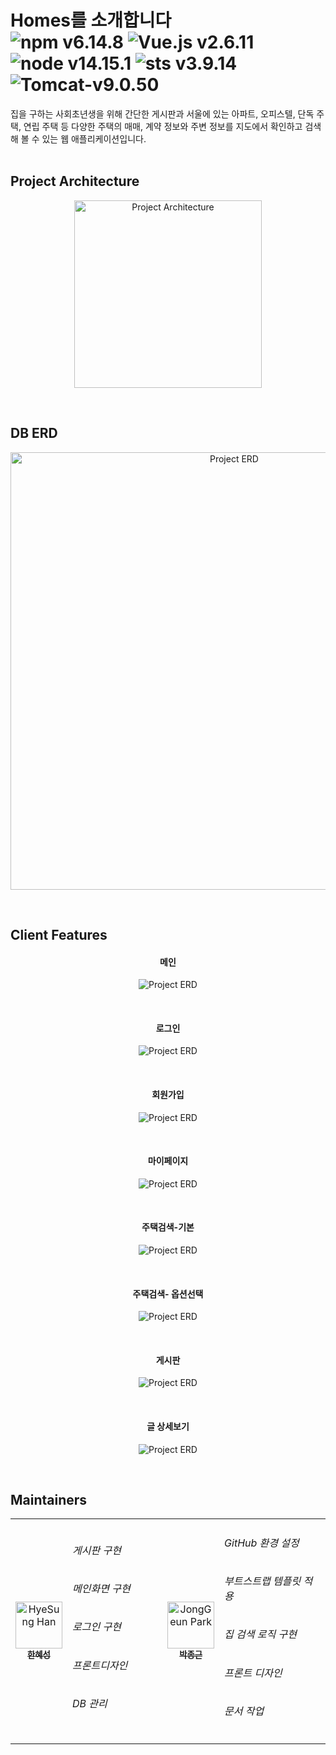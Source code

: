 

# Homes를 소개합니다&nbsp;&nbsp;&nbsp;&nbsp;&nbsp;&nbsp;&nbsp;&nbsp;&nbsp;&nbsp;&nbsp;  <img src="https://img.shields.io/badge/npm-v6.14.8-blue" alt="npm v6.14.8">&nbsp;<img src="https://img.shields.io/badge/Vue.js-v2.6.11-orange" alt="Vue.js v2.6.11">&nbsp;<img src="https://img.shields.io/badge/node-v14.15.1-brightgreen" alt="node v14.15.1">&nbsp;<img src="https://img.shields.io/badge/STS-v3.9.14-yellow" alt="sts v3.9.14">&nbsp;<img src="https://img.shields.io/badge/Tomcat-v9.0.50-purple" alt="Tomcat-v9.0.50">


집을 구하는 사회초년생을 위해 간단한 게시판과 서울에 있는 아파트, 오피스텔, 단독 주택, 연립 주택 등 다양한 주택의 매매, 계약 정보와 주변 정보를 지도에서 확인하고 검색해 볼 수 있는 웹 애플리케이션입니다.
<br><br>

<h2 id="project-architecture"> Project Architecture</h2>
<p align="center">
<img src="https://user-images.githubusercontent.com/55704603/145153840-00473105-b9bd-4d20-8396-93e5240ce6f3.png" alt="Project Architecture" width="300">
</p>
<br>
<h2 id="features">DB ERD</h2>
<p align="center">
<img src="https://user-images.githubusercontent.com/55704603/145154209-a7d05eea-0034-4ceb-9b24-90ca5fa8e611.png" alt="Project ERD" width="700">
</p>
<br>

<h2 id="features">Client Features</h2>

<h4 align="center">메인</h4>
<p align="center">
<img src="https://user-images.githubusercontent.com/55704603/145155624-22db3548-6e25-44a5-802a-8183853445df.png" alt="Project ERD">
</p>
<br>
<h4 align="center">로그인</h4>
<p align="center">
<img src="https://user-images.githubusercontent.com/55704603/145155281-e2560a1f-70d3-4606-ac88-40868b9cf077.png" alt="Project ERD">
</p>
<br>

<h4 align="center">회원가입</h4>
<p align="center">
<img src="https://user-images.githubusercontent.com/55704603/145155761-16284410-9cd2-40b9-a5bf-abd98b40416a.png" alt="Project ERD">
</p>
<br>

<h4 align="center">마이페이지</h4>
<p align="center">
<img src="https://user-images.githubusercontent.com/55704603/145155866-770ebe86-ae44-4719-8c23-97af60dec50d.png" alt="Project ERD">
</p>
<br>

<h4 align="center">주택검색-기본</h4>
<p align="center">
<img src="https://user-images.githubusercontent.com/55704603/145155909-23fc82f7-67d3-4b8d-906a-4388f84706f1.png" alt="Project ERD">
</p>
<br>

<h4 align="center">주택검색- 옵션선택</h4>
<p align="center">
<img src="https://user-images.githubusercontent.com/55704603/145155945-76367864-d3e8-4fec-8701-b4f460c4d74a.png" alt="Project ERD">
</p>
<br>

<h4 align="center">게시판</h4>
<p align="center">
<img src="https://user-images.githubusercontent.com/55704603/145155982-e253dfb2-1836-4fbc-99f5-665ffb1f5b28.png" alt="Project ERD">
</p>
<br>

<h4 align="center">글 상세보기</h4>
<p align="center">
<img src="https://user-images.githubusercontent.com/55704603/145156008-3529d2b8-d3c5-4e05-8db5-c8e3cfa60ef4.png" alt="Project ERD">
</p>
<br>

<h2 id="maintainers">Maintainers</h2>
<table align="center">
    <tr>
        <td align="center">
            <a href="https://github.com/Hyesung-Han">
                <img src="https://user-images.githubusercontent.com/55704603/145158354-acecadc9-a195-4630-a278-78d888b43c88.jpg" width="75px;" alt="HyeSung Han"/><br />
                <sub><b>한혜성</b></sub>
            </a>
        </td>
        <td width="300">
         <h6>게시판 구현</h6>
         <h6>메인화면 구현</h6>
         <h6>로그인 구현</h6>
         <h6>프론트디자인</h6>
         <h6>DB 관리</h6>
        </td>
      <td align="center">
            <a href="https://github.com/jokbalkiller">
                <img src="https://user-images.githubusercontent.com/55704603/145157136-99499dee-ca13-497a-91a5-4f531caa70bc.jpg" width="75px;" alt="JongGeun Park"/><br />
                <sub><b>박종근</b></sub>
            </a>
        </td>
        <td width="300">
         <h6>GitHub 환경 설정</h6>
         <h6>부트스트랩 템플릿 적용</h6>
         <h6>집 검색 로직 구현</h6>
         <h6>프론트 디자인</h6>
         <h6>문서 작업</h6>
        </td>
    </tr>
</table>


